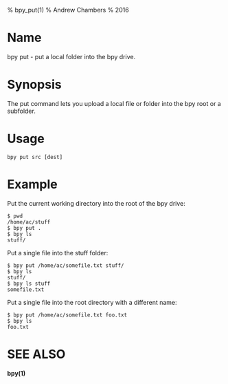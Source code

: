 % bpy_put(1)
% Andrew Chambers
% 2016

# Name

bpy put - put a local folder into the bpy drive.

# Synopsis

The put command lets you upload a local file or folder into the bpy root or a subfolder.

# Usage

```bpy put src [dest]```

# Example

Put the current working directory into the root of the bpy drive:

```
$ pwd
/home/ac/stuff
$ bpy put .
$ bpy ls
stuff/
```

Put a single file into the stuff folder:

```
$ bpy put /home/ac/somefile.txt stuff/
$ bpy ls
stuff/
$ bpy ls stuff
somefile.txt
```

Put a single file into the root directory with a different name:

```
$ bpy put /home/ac/somefile.txt foo.txt
$ bpy ls
foo.txt
```

# SEE ALSO

**bpy(1)**
